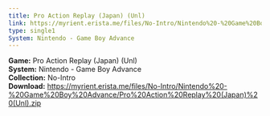 ```yaml
---
title: Pro Action Replay (Japan) (Unl)
link: https://myrient.erista.me/files/No-Intro/Nintendo%20-%20Game%20Boy%20Advance/Pro%20Action%20Replay%20(Japan)%20(Unl).zip
type: single1
System: Nintendo - Game Boy Advance
---
```

<b>Game:</b> Pro Action Replay (Japan) (Unl)<br>
<b>System:</b> Nintendo - Game Boy Advance<br>
<b>Collection:</b> No-Intro<br>
<b>Download:</b> https://myrient.erista.me/files/No-Intro/Nintendo%20-%20Game%20Boy%20Advance/Pro%20Action%20Replay%20(Japan)%20(Unl).zip